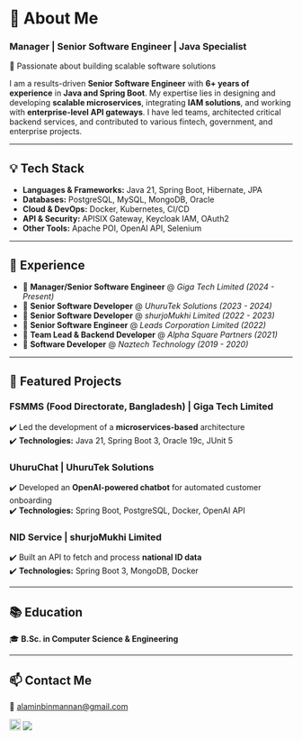 # 💫 About Me

### **Manager | Senior Software Engineer | Java Specialist**  
🚀 Passionate about building scalable software solutions  

I am a results-driven **Senior Software Engineer** with **6+ years of experience** in **Java and Spring Boot**. My expertise lies in designing and developing **scalable microservices**, integrating **IAM solutions**, and working with **enterprise-level API gateways**. I have led teams, architected critical backend services, and contributed to various fintech, government, and enterprise projects.  

---

## 💡 Tech Stack  
- **Languages & Frameworks:** Java 21, Spring Boot, Hibernate, JPA  
- **Databases:** PostgreSQL, MySQL, MongoDB, Oracle  
- **Cloud & DevOps:** Docker, Kubernetes, CI/CD  
- **API & Security:** APISIX Gateway, Keycloak IAM, OAuth2  
- **Other Tools:** Apache POI, OpenAI API, Selenium  

---

## 💼 Experience  
- 🔹 **Manager/Senior Software Engineer** @ *Giga Tech Limited* *(2024 - Present)*  
- 🔹 **Senior Software Developer** @ *UhuruTek Solutions* *(2023 - 2024)*  
- 🔹 **Senior Software Developer** @ *shurjoMukhi Limited* *(2022 - 2023)*  
- 🔹 **Senior Software Engineer** @ *Leads Corporation Limited* *(2022)*  
- 🔹 **Team Lead & Backend Developer** @ *Alpha Square Partners* *(2021)*  
- 🔹 **Software Developer** @ *Naztech Technology* *(2019 - 2020)*  

---

## 🚀 Featured Projects  

### **FSMMS (Food Directorate, Bangladesh) | Giga Tech Limited**  
✔️ Led the development of a **microservices-based** architecture  
✔️ **Technologies:** Java 21, Spring Boot 3, Oracle 19c, JUnit 5  

### **UhuruChat | UhuruTek Solutions**  
✔️ Developed an **OpenAI-powered chatbot** for automated customer onboarding  
✔️ **Technologies:** Spring Boot, PostgreSQL, Docker, OpenAI API  

### **NID Service | shurjoMukhi Limited**  
✔️ Built an API to fetch and process **national ID data**  
✔️ **Technologies:** Spring Boot 3, MongoDB, Docker  

---

## 📚 Education  
🎓 **B.Sc. in Computer Science & Engineering**  

---

## 📫 Contact Me  
📧 [alaminbinmannan@gmail.com](mailto:alaminbinmannan@gmail.com)  
<div style="margin-top: 7px; margin-bottom: 10px;">
    <a href="https://www.linkedin.com/in/aabam99" style="display: inline-flex; align-items: center; gap: 5px;">
        <img src="https://upload.wikimedia.org/wikipedia/commons/8/81/LinkedIn_icon.svg" width="20px" height="20px" alt="LinkedIn">
    </a>  
    <a href="https://www.linkedin.com/in/aabam99">
        <img src="https://img.shields.io/badge/LinkedIn-Profile-blue?style=flat&logo=linkedin&logoColor=white">
    </a>
</div> 



